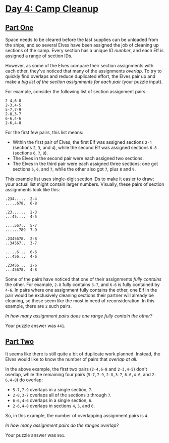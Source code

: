 # [Day 4: Camp Cleanup](https://adventofcode.com/2022/day/4)

## [Part One](https://adventofcode.com/2022/day/4#part1)

Space needs to be cleared before the last supplies can be unloaded from the ships, and so several Elves have been
assigned the job of cleaning up sections of the camp. Every section has a unique *ID number*, and each Elf is assigned a
range of section IDs.

However, as some of the Elves compare their section assignments with each other, they've noticed that many of the
assignments *overlap*. To try to quickly find overlaps and reduce duplicated effort, the Elves pair up and make a *big
list of the section assignments for each pair* (your puzzle input).

For example, consider the following list of section assignment pairs:

    2-4,6-8
    2-3,4-5
    5-7,7-9
    2-8,3-7
    6-6,4-6
    2-6,4-8

For the first few pairs, this list means:

* Within the first pair of Elves, the first Elf was assigned sections `2-4` (sections `2`, `3`, and `4`), while the
  second Elf was assigned sections `6-8` (sections `6`, `7`, `8`).
* The Elves in the second pair were each assigned two sections.
* The Elves in the third pair were each assigned three sections: one got sections `5`, `6`, and `7`, while the other
  also got `7`, plus `8` and `9`.

This example list uses single-digit section IDs to make it easier to draw; your actual list might contain larger
numbers. Visually, these pairs of section assignments look like this:

    .234.....  2-4
    .....678.  6-8
    
    .23......  2-3
    ...45....  4-5
    
    ....567..  5-7
    ......789  7-9
    
    .2345678.  2-8
    ..34567..  3-7
    
    .....6...  6-6
    ...456...  4-6
    
    .23456...  2-6
    ...45678.  4-8

Some of the pairs have noticed that one of their assignments *fully contains* the other. For example, `2-8` fully
contains `3-7`, and `6-6` is fully contained by `4-6`. In pairs where one assignment fully contains the other, one Elf
in the pair would be exclusively cleaning sections their partner will already be cleaning, so these seem like the most
in need of reconsideration. In this example, there are `2` such pairs.

*In how many assignment pairs does one range fully contain the other?*

Your puzzle answer was `441`.

## [Part Two](https://adventofcode.com/2022/day/4#part2)

It seems like there is still quite a bit of duplicate work planned. Instead, the Elves would like to know the number of
pairs that *overlap at all*.

In the above example, the first two pairs (`2-4,6-8` and `2-3,4-5`) don't overlap, while the remaining four
pairs (`5-7,7-9`, `2-8,3-7`, `6-6,4-6`, and `2-6,4-8`) do overlap:

* `5-7,7-9` overlaps in a single section, `7`.
* `2-8,3-7` overlaps all of the sections `3` through `7`.
* `6-6,4-6` overlaps in a single section, `6`.
* `2-6,4-8` overlaps in sections `4`, `5`, and `6`.

So, in this example, the number of overlapping assignment pairs is `4`.

*In how many assignment pairs do the ranges overlap?*

Your puzzle answer was `861`.